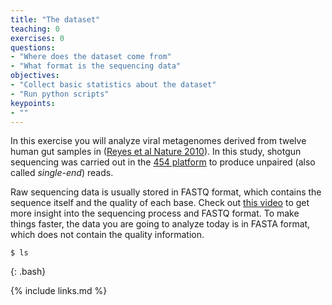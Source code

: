 ```yaml
---
title: "The dataset"
teaching: 0
exercises: 0
questions:
- "Where does the dataset come from"
- "What format is the sequencing data"
objectives:
- "Collect basic statistics about the dataset"
- "Run python scripts"
keypoints:
- ""
---
```

In this exercise you will analyze viral metagenomes derived from twelve human gut samples in ([Reyes et al Nature 2010](https://www.ncbi.nlm.nih.gov/pmc/articles/PMC2919852/)). In this study, shotgun sequencing was carried out in the [454 platform](https://en.wikipedia.org/wiki/454_Life_Sciences) to produce unpaired (also called _single-end_) reads.

Raw sequencing data is usually stored in FASTQ format, which contains the sequence itself and the quality of each base. Check out [this video](https://www.youtube.com/watch?v=sdxVDy0lSAE) to get more insight into the sequencing process and FASTQ format. To make things faster, the data you are going to analyze today is in FASTA format, which does not contain the quality information.

~~~
$ ls
~~~
{: .bash}

{% include links.md %}

